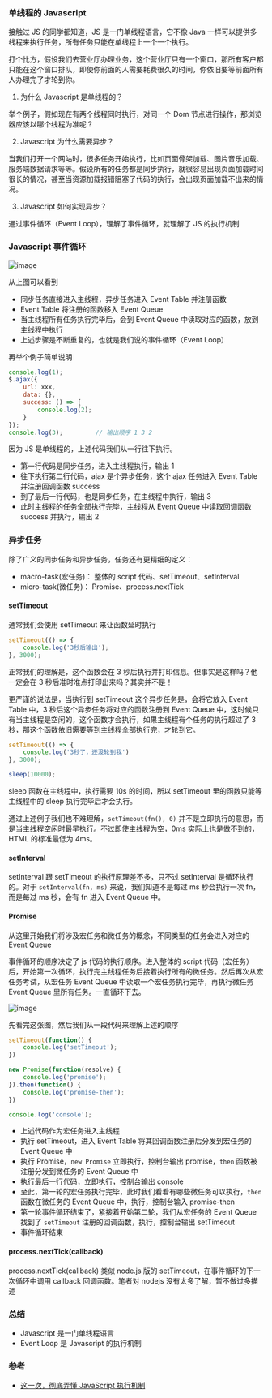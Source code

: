 ### 单线程的 Javascript

接触过 JS 的同学都知道，JS 是一门单线程语言，它不像 Java 一样可以提供多线程来执行任务，所有任务只能在单线程上一个一个执行。

打个比方，假设我们去营业厅办理业务，这个营业厅只有一个窗口，那所有客户都只能在这个窗口排队，即使你前面的人需要耗费很久的时间，你依旧要等前面所有人办理完了才轮到你。

1. 为什么 Javascript 是单线程的？

举个例子，假如现在有两个线程同时执行，对同一个 Dom 节点进行操作，那浏览器应该以哪个线程为准呢？

2. Javascript 为什么需要异步？

当我们打开一个网站时，很多任务开始执行，比如页面骨架加载、图片音乐加载、服务端数据请求等等。假设所有的任务都是同步执行，就很容易出现页面加载时间很长的情况，甚至当资源加载报错阻塞了代码的执行，会出现页面加载不出来的情况。

3. Javascript 如何实现异步？

通过事件循环（Event Loop），理解了事件循环，就理解了 JS 的执行机制

### Javascript 事件循环
![image](https://user-gold-cdn.xitu.io/2017/11/21/15fdd88994142347?imageView2/0/w/1280/h/960/format/webp/ignore-error/1)

从上图可以看到
- 同步任务直接进入主线程，异步任务进入 Event Table 并注册函数
- Event Table 将注册的函数移入 Event Queue
- 当主线程所有任务执行完毕后，会到 Event Queue 中读取对应的函数，放到主线程中执行
- 上述步骤是不断重复的，也就是我们说的事件循环（Event Loop）

再举个例子简单说明

```javascript
console.log(1);
$.ajax({
    url: xxx,
    data: {},
    success: () => {
        console.log(2);
    }
});
console.log(3);         // 输出顺序 1 3 2
```
因为 JS 是单线程的，上述代码我们从一行往下执行。
- 第一行代码是同步任务，进入主线程执行，输出 1
- 往下执行第二行代码，ajax 是个异步任务，这个 ajax 任务进入 Event Table 并注册回调函数 success
- 到了最后一行代码，也是同步任务，在主线程中执行，输出 3
- 此时主线程的任务全部执行完毕，主线程从 Event Queue 中读取回调函数 success 并执行，输出 2

### 异步任务
除了广义的同步任务和异步任务，任务还有更精细的定义：
- macro-task(宏任务)： 整体的 script 代码、setTimeout、setInterval
- micro-task(微任务)： Promise、process.nextTick

#### setTimeout
通常我们会使用 setTimeout 来让函数延时执行

```js
setTimeout(() => {
    console.log('3秒后输出');
}, 3000);
```

正常我们的理解是，这个函数会在 3 秒后执行并打印信息。但事实是这样吗？他一定会在 3 秒后准时准点打印出来吗？其实并不是！

更严谨的说法是，当执行到 setTimeout 这个异步任务是，会将它放入 Event Table 中，3 秒后这个异步任务将对应的函数注册到 Event Queue 中，这时候只有当主线程是空闲的，这个函数才会执行，如果主线程有个任务的执行超过了 3 秒，那这个函数依旧需要等到主线程全部执行完，才轮到它。

```js
setTimeout(() => {
    console.log('3秒了，还没轮到我')
}, 3000);

sleep(10000);
```

sleep 函数在主线程中，执行需要 10s 的时间，所以 setTimeout 里的函数只能等主线程中的 sleep 执行完毕后才会执行。

通过上述例子我们也不难理解，`setTimeout(fn(), 0)` 并不是立即执行的意思，而是当主线程空闲时最早执行。不过即使主线程为空，0ms 实际上也是做不到的，HTML 的标准最低为 4ms。

#### setInterval
setInterval 跟 setTimeout 的执行原理差不多，只不过 setInterval 是循环执行的。对于 `setInterval(fn, ms)` 来说，我们知道不是每过 ms 秒会执行一次 fn，而是每过 ms 秒，会有 fn 进入 Event Queue 中。

#### Promise
从这里开始我们将涉及宏任务和微任务的概念，不同类型的任务会进入对应的 Event Queue

事件循环的顺序决定了 js 代码的执行顺序。进入整体的 script 代码（宏任务）后，开始第一次循环，执行完主线程任务后接着执行所有的微任务。然后再次从宏任务考试，从宏任务 Event Queue 中读取一个宏任务执行完毕，再执行微任务 Event Queue 里所有任务。一直循环下去。

![image](https://user-gold-cdn.xitu.io/2017/11/21/15fdcea13361a1ec?imageView2/0/w/1280/h/960/format/webp/ignore-error/1)

先看完这张图，然后我们从一段代码来理解上述的顺序

```js
setTimeout(function() {
    console.log('setTimeout');
})

new Promise(function(resolve) {
    console.log('promise');
}).then(function() {
    console.log('promise-then');
})

console.log('console');
```

- 上述代码作为宏任务进入主线程
- 执行 setTimeout，进入 Event Table 将其回调函数注册后分发到宏任务的 Event Queue 中
- 执行 Promise，`new Promise` 立即执行，控制台输出 promise，`then` 函数被注册分发到微任务的 Event Queue 中
- 执行最后一行代码，立即执行，控制台输出 console
- 至此，第一轮的宏任务执行完毕，此时我们看看有哪些微任务可以执行，`then` 函数在微任务的 Event Queue 中，执行，控制台输入 promise-then
- 第一轮事件循环结束了，紧接着开始第二轮，我们从宏任务的 Event Queue 找到了 `setTimeout` 注册的回调函数，执行，控制台输出 setTimeout
- 事件循环结束

#### process.nextTick(callback)
process.nextTick(callback) 类似 node.js 版的 setTimeout，在事件循环的下一次循环中调用 callback 回调函数。笔者对 nodejs 没有太多了解，暂不做过多描述

### 总结
- Javascript 是一门单线程语言
- Event Loop 是 Javascript 的执行机制


### 参考
- [这一次，彻底弄懂 JavaScript 执行机制](https://juejin.im/post/59e85eebf265da430d571f89)